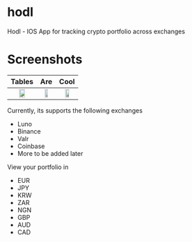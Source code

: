 # hodl
Hodl - IOS App for tracking crypto portfolio across exchanges

# Screenshots

| Tables        | Are           | Cool  |
|:-------------:|:-------------:|:-----:|
|<img src="https://user-images.githubusercontent.com/100917638/176646514-f9d0b976-2aad-4a20-8bfa-ee21284d3a10.png" width="50%" height="50%">|<img src="https://user-images.githubusercontent.com/100917638/176646514-f9d0b976-2aad-4a20-8bfa-ee21284d3a10.png" width="50%" height="50%">|<img src="https://user-images.githubusercontent.com/100917638/176646514-f9d0b976-2aad-4a20-8bfa-ee21284d3a10.png" width="50%" height="50%">|


Currently, its supports the following exchanges

* Luno
* Binance
* Valr
* Coinbase
* More to be added later

View your portfolio in
* EUR
* JPY
* KRW
* ZAR
* NGN
* GBP
* AUD
* CAD

